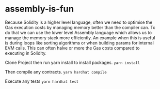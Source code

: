 # assembly-is-fun
Because Solidity is a higher level language, often we need to optimise the Gas execution costs by managing memory better than the compiler can.
To do that we can use the lower level Assembly language which allows us to manage the memory stack more efficiently.
An example when this is useful is during loops like sorting algorithms or when building params for internal EVM calls.
This can often halve or more the Gas costs compared to executing in Solidity.

Clone Project then run yarn install to install packages.
`yarn install`

Then compile any contracts.
`yarn hardhat compile`

Execute any tests
`yarn hardhat test`
